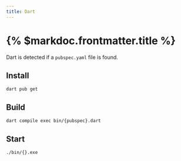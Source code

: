 ```yaml
---
title: Dart
---
```


# {% $markdoc.frontmatter.title %}

Dart is detected if a `pubspec.yaml` file is found.

## Install

```
dart pub get
```

## Build

```
dart compile exec bin/{pubspec}.dart
```

## Start

```
./bin/{}.exe
```
